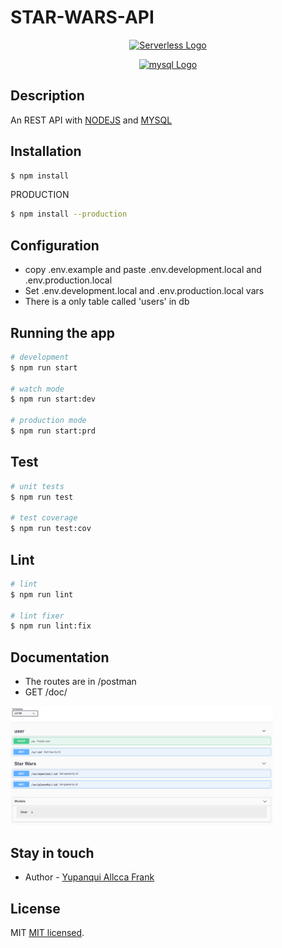 # STAR-WARS-API

<p align="center">
  <a href="https://www.serverless.com/" target="blank"><img src="https://www.serverless.com/static/serverless-framework-235f7e57983d270320cba8f86ec0ea65.svg" width="320" alt="Serverless Logo" /></a>
</p>
<p align="center">
  <a href="https://www.mysql.com/" target="blank"><img src="https://www.mysql.com/common/logos/mysql-logo.svg?v2" width="420" alt="mysql Logo" /></a>
</p>

## Description

An REST API with [NODEJS](https://nodejs.org/en/) and [MYSQL](https://www.mysql.com/)

## Installation

```bash
$ npm install
```

PRODUCTION
```bash
$ npm install --production
```

## Configuration

- copy .env.example and paste .env.development.local and .env.production.local
- Set .env.development.local and .env.production.local vars
- There is a only table called 'users' in db

## Running the app

```bash
# development
$ npm run start

# watch mode
$ npm run start:dev

# production mode
$ npm run start:prd
```

## Test

```bash
# unit tests
$ npm run test

# test coverage
$ npm run test:cov
```
## Lint

```bash
# lint
$ npm run lint

# lint fixer
$ npm run lint:fix
```

## Documentation
- The routes are in /postman
- GET /doc/


<img src="assets/swagger.PNG" width="420" alt="SWAGGER" />

## Stay in touch
- Author - [Yupanqui Allcca Frank](https://fyupanquia.github.io/portfolio/)

## License

MIT [MIT licensed](LICENSE).